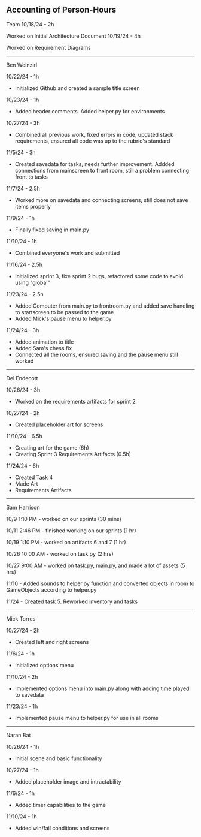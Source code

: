 Accounting of Person-Hours
---
Team 10/18/24 - 2h

Worked on Initial Architecture Document
10/19/24 - 4h

Worked on Requirement Diagrams

---
Ben Weinzirl

10/22/24 - 1h

* Initialized Github and created a sample title screen

10/23/24 - 1h

* Added header comments. Added helper.py for environments

10/27/24 - 3h

* Combined all previous work, fixed errors in code, updated stack requirements, ensured all code was up to the rubric's standard

11/5/24 - 3h

* Created savedata for tasks, needs further improvement. Addded connections from mainscreen to front room, still a problem connecting front to tasks

11/7/24 - 2.5h

* Worked more on savedata and connecting screens, still does not save items properly

11/9/24 - 1h

* Finally fixed saving in main.py

11/10/24 - 1h

* Combined everyone's work and submitted

11/16/24 - 2.5h

* Initialized sprint 3, fixe sprint 2 bugs, refactored some code to avoid using "global"

11/23/24 - 2.5h

* Added Computer from main.py to frontroom.py and added save handling to startscreen to be passed to the game
* Added Mick's pause menu to helper.py

11/24/24 - 3h

* Added animation to title
* Added Sam's chess fix
* Connected all the rooms, ensured saving and the pause menu still worked

---

Del Endecott

10/26/24 - 3h

* Worked on the requirements artifacts for sprint 2

10/27/24 - 2h

* Created placeholder art for screens

11/10/24 - 6.5h

* Creating art for the game (6h)
* Creating Sprint 3 Requirements Artifacts (0.5h)

11/24/24 - 6h

* Created Task 4
* Made Art
* Requirements Artifacts

---

Sam Harrison

10/9 1:10 PM - worked on our sprints (30 mins)

10/11 2:46 PM - finished working on our sprints (1 hr)

10/19 1:10 PM - worked on artifacts 6 and 7 (1 hr)

10/26 10:00 AM - worked on task.py (2 hrs)

10/27 9:00 AM - worked on task.py, main.py, and made a lot of assets (5 hrs)

11/10 - Added sounds to helper.py function and converted objects in room to GameObjects according to helper.py

11/24 - Created task 5. Reworked inventory and tasks

---

Mick Torres

10/27/24 - 2h

* Created left and right screens

11/6/24 - 1h

* Initialized options menu

11/10/24 - 2h

* Implemented options menu into main.py along with adding time played to savedata

11/23/24 - 1h

* Implemented pause menu to helper.py for use in all rooms

---

Naran Bat

10/26/24 - 1h

* Initial scene and basic functionality

10/27/24 - 1h

* Added placeholder image and intractability

11/6/24 - 1h

* Added timer capabilities to the game

11/10/24 - 1h

* Added win/fail conditions and screens
